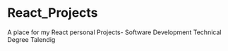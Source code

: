 # React_Projects
A place for my React personal Projects- Software Development Technical Degree Talendig
